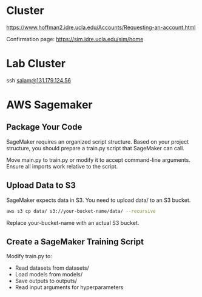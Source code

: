 # Cluster
https://www.hoffman2.idre.ucla.edu/Accounts/Requesting-an-account.html 

Confirmation page: https://sim.idre.ucla.edu/sim/home 

# Lab Cluster
ssh salam@131.179.124.56

# AWS Sagemaker
## Package Your Code
SageMaker requires an organized script structure. Based on your project structure, you should prepare a train.py script that SageMaker can call.

Move main.py to train.py or modify it to accept command-line arguments.
Ensure all imports work relative to the script.

## Upload Data to S3
SageMaker expects data in S3. You need to upload data/ to an S3 bucket.

```bash 
aws s3 cp data/ s3://your-bucket-name/data/ --recursive
```

Replace your-bucket-name with an actual S3 bucket.

## Create a SageMaker Training Script
Modify train.py to:
- Read datasets from datasets/
- Load models from models/
- Save outputs to outputs/
- Read input arguments for hyperparameters